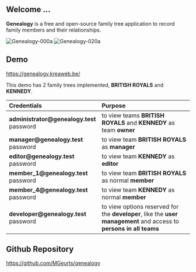 ## Welcome ...

**Genealogy** is a free and open-source family tree application to record family members and their relationships.

<img src="img/help/genealogy-000a.webp" class="rounded" alt="Genealogy-000a">
<img src="img/help/genealogy-020a.webp" class="rounded" alt="Genealogy-020a">

## Demo

<a href="https://genealogy.kreaweb.be/" target="_blank">https://genealogy.kreaweb.be/</a>

This demo has 2 family trees implemented, **BRITISH ROYALS** and **KENNEDY**.

<table>
    <thead>
        <tr>
            <th style="text-align:left">Credentials</th>
            <th style="text-align:left">Purpose</th>
        </tr>
    </thead>
    <tbody>
        <tr>
            <td><b>administrator@genealogy.test</b><br/>password</td>
            <td>to view teams <b>BRITISH ROYALS</b> and <b>KENNEDY</b> as team <b>owner</b></td>
        </tr>
        <tr>
            <td><b>manager@genealogy.test</b><br/>password</td>
            <td>to view team <b>BRITISH ROYALS</b> as <b>manager</b></td>
        </tr>
        <tr>
            <td><b>editor@genealogy.test</b><br/>password</td>
            <td>to view team <b>KENNEDY</b> as <b>editor</b></td>
        </tr>
        <tr>
            <td><b>member_1@genealogy.test</b><br/>password</td>
            <td>to view team <b>BRITISH ROYALS</b> as normal <b>member</b></td>
        </tr>
        <tr>
            <td><b>member_4@genealogy.test</b><br/>password</td>
            <td>to view team <b>KENNEDY</b> as normal <b>member</b></td>
        </tr>
        <tr>
            <td><b>developer@genealogy.test</b><br/>password</td>
            <td>to view options reserved for the <b>developer</b>, like the <b>user management</b> and access to <b>persons in all teams</b></td>
        </tr>
    </tbody>
</table>

## Github Repository

<a href="https://github.com/MGeurts/genealogy/" target="_blank">https://github.com/MGeurts/genealogy</a>
